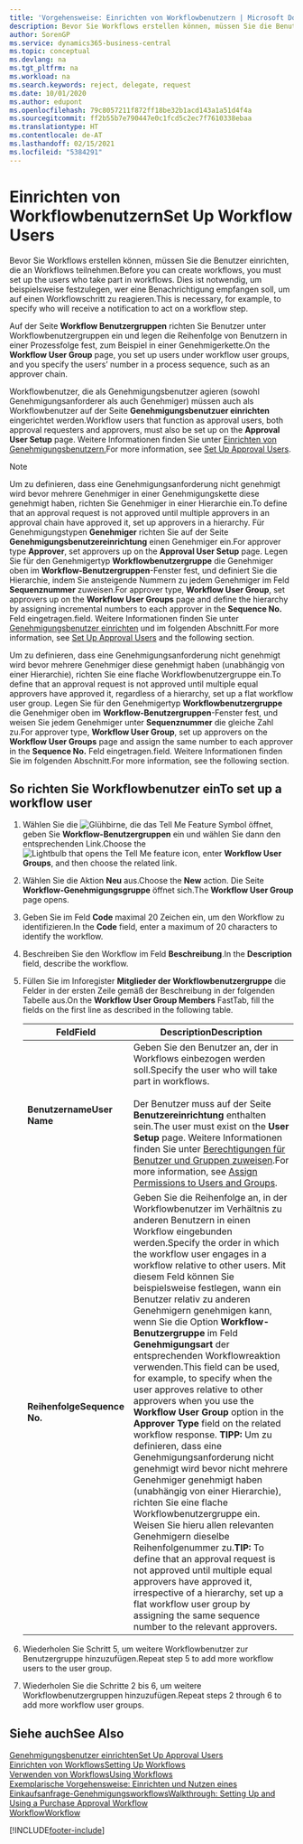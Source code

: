 ```yaml
---
title: 'Vorgehensweise: Einrichten von Workflowbenutzern | Microsoft Docs'
description: Bevor Sie Workflows erstellen können, müssen Sie die Benutzer einrichten, die an Workflows teilnehmen. Dies ist notwendig, um beispielsweise festzulegen, wer eine Benachrichtigung empfangen soll, um auf einen Workflowschritt zu reagieren.
author: SorenGP
ms.service: dynamics365-business-central
ms.topic: conceptual
ms.devlang: na
ms.tgt_pltfrm: na
ms.workload: na
ms.search.keywords: reject, delegate, request
ms.date: 10/01/2020
ms.author: edupont
ms.openlocfilehash: 79c8057211f872ff18be32b1acd143a1a51d4f4a
ms.sourcegitcommit: ff2b55b7e790447e0c1fcd5c2ec7f7610338ebaa
ms.translationtype: HT
ms.contentlocale: de-AT
ms.lasthandoff: 02/15/2021
ms.locfileid: "5384291"
---
```

# <a name="set-up-workflow-users"></a><span data-ttu-id="229f3-104">Einrichten von Workflowbenutzern</span><span class="sxs-lookup"><span data-stu-id="229f3-104">Set Up Workflow Users</span></span>

<span data-ttu-id="229f3-105">Bevor Sie Workflows erstellen können, müssen Sie die Benutzer einrichten, die an Workflows teilnehmen.</span><span class="sxs-lookup"><span data-stu-id="229f3-105">Before you can create workflows, you must set up the users who take part in workflows.</span></span> <span data-ttu-id="229f3-106">Dies ist notwendig, um beispielsweise festzulegen, wer eine Benachrichtigung empfangen soll, um auf einen Workflowschritt zu reagieren.</span><span class="sxs-lookup"><span data-stu-id="229f3-106">This is necessary, for example, to specify who will receive a notification to act on a workflow step.</span></span>  

<span data-ttu-id="229f3-107">Auf der Seite  **Workflow Benutzergruppen** richten Sie Benutzer unter Workflowbenutzergruppen ein und legen die Reihenfolge von Benutzern in einer Prozessfolge fest, zum Beispiel in einer Genehmigerkette.</span><span class="sxs-lookup"><span data-stu-id="229f3-107">On the **Workflow User Group** page, you set up users under workflow user groups, and you specify the users’ number in a process sequence, such as an approver chain.</span></span>  

<span data-ttu-id="229f3-108">Workflowbenutzer, die als Genehmigungsbenutzer agieren (sowohl Genehmigungsanforderer als auch Genehmiger) müssen auch als Workflowbenutzer auf der Seite **Genehmigungsbenutzuer einrichten** eingerichtet werden.</span><span class="sxs-lookup"><span data-stu-id="229f3-108">Workflow users that function as approval users, both approval requesters and approvers, must also be set up on the **Approval User Setup** page.</span></span> <span data-ttu-id="229f3-109">Weitere Informationen finden Sie unter [Einrichten von Genehmigungsbenutzern.](across-how-to-set-up-approval-users.md)</span><span class="sxs-lookup"><span data-stu-id="229f3-109">For more information, see [Set Up Approval Users](across-how-to-set-up-approval-users.md).</span></span>  

> [!NOTE]  
> <span data-ttu-id="229f3-110">Um zu definieren, dass eine Genehmigungsanforderung nicht genehmigt wird bevor mehrere Genehmiger in einer Genehmigungskette diese genehmigt haben, richten Sie Genehmiger in einer Hierarchie ein.</span><span class="sxs-lookup"><span data-stu-id="229f3-110">To define that an approval request is not approved until multiple approvers in an approval chain have approved it, set up approvers in a hierarchy.</span></span> <span data-ttu-id="229f3-111">Für Genehmigungstypen **Genehmiger** richten Sie  auf der Seite **Genehmigungsbenutzereinrichtung** einen Genehmiger ein.</span><span class="sxs-lookup"><span data-stu-id="229f3-111">For approver type **Approver**, set approvers up on the **Approval User Setup** page.</span></span> <span data-ttu-id="229f3-112">Legen Sie für den Genehmigertyp **Workflowbenutzergruppe** die Genehmiger oben im **Workflow-Benutzergruppen**-Fenster fest, und definiert Sie die Hierarchie, indem Sie ansteigende Nummern zu jedem Genehmiger im Feld **Sequenznummer** zuweisen.</span><span class="sxs-lookup"><span data-stu-id="229f3-112">For approver type, **Workflow User Group**, set approvers up on the **Workflow User Groups** page and define the hierarchy by assigning incremental numbers to each approver in the **Sequence No.**</span></span> <span data-ttu-id="229f3-113">Feld eingetragen.</span><span class="sxs-lookup"><span data-stu-id="229f3-113">field.</span></span> <span data-ttu-id="229f3-114">Weitere Informationen finden Sie unter [Genehmigungsbenutzer einrichten](across-how-to-set-up-approval-users.md) und im folgenden Abschnitt.</span><span class="sxs-lookup"><span data-stu-id="229f3-114">For more information, see [Set Up Approval Users](across-how-to-set-up-approval-users.md) and the following section.</span></span>  
>
> <span data-ttu-id="229f3-115">Um zu definieren, dass eine Genehmigungsanforderung nicht genehmigt wird bevor mehrere Genehmiger diese genehmigt haben (unabhängig von einer Hierarchie), richten Sie eine flache Workflowbenutzergruppe ein.</span><span class="sxs-lookup"><span data-stu-id="229f3-115">To define that an approval request is not approved until multiple equal approvers have approved it, regardless of a hierarchy, set up a flat workflow user group.</span></span> <span data-ttu-id="229f3-116">Legen Sie für den Genehmigertyp **Workflowbenutzergruppe** die Genehmiger oben im **Workflow-Benutzergruppen**-Fenster fest, und weisen Sie jedem Genehmiger unter **Sequenznummer** die gleiche Zahl zu.</span><span class="sxs-lookup"><span data-stu-id="229f3-116">For approver type, **Workflow User Group**, set up approvers on the **Workflow User Groups** page and assign the same number to each approver in the **Sequence No.**</span></span> <span data-ttu-id="229f3-117">Feld eingetragen.</span><span class="sxs-lookup"><span data-stu-id="229f3-117">field.</span></span> <span data-ttu-id="229f3-118">Weitere Informationen finden Sie im folgenden Abschnitt.</span><span class="sxs-lookup"><span data-stu-id="229f3-118">For more information, see the following section.</span></span>  

## <a name="to-set-up-a-workflow-user"></a><span data-ttu-id="229f3-119">So richten Sie Workflowbenutzer ein</span><span class="sxs-lookup"><span data-stu-id="229f3-119">To set up a workflow user</span></span>

1. <span data-ttu-id="229f3-120">Wählen Sie die ![Glühbirne, die das Tell Me Feature](media/ui-search/search_small.png "Tell Me-Funktion") Symbol öffnet, geben Sie **Workflow-Benutzergruppen** ein und wählen Sie dann den entsprechenden Link.</span><span class="sxs-lookup"><span data-stu-id="229f3-120">Choose the ![Lightbulb that opens the Tell Me feature](media/ui-search/search_small.png "Tell me what you want to do") icon, enter **Workflow User Groups**, and then choose the related link.</span></span>  
2. <span data-ttu-id="229f3-121">Wählen Sie die Aktion **Neu** aus.</span><span class="sxs-lookup"><span data-stu-id="229f3-121">Choose the **New** action.</span></span> <span data-ttu-id="229f3-122">Die Seite **Workflow-Genehmigungsgruppe** öffnet sich.</span><span class="sxs-lookup"><span data-stu-id="229f3-122">The **Workflow User Group** page opens.</span></span>  
3. <span data-ttu-id="229f3-123">Geben Sie im Feld **Code** maximal 20 Zeichen ein, um den Workflow zu identifizieren.</span><span class="sxs-lookup"><span data-stu-id="229f3-123">In the **Code** field, enter a maximum of 20 characters to identify the workflow.</span></span>  
4. <span data-ttu-id="229f3-124">Beschreiben Sie den Workflow im Feld **Beschreibung**.</span><span class="sxs-lookup"><span data-stu-id="229f3-124">In the **Description** field, describe the workflow.</span></span>  
5. <span data-ttu-id="229f3-125">Füllen Sie im Inforegister **Mitglieder der Workflowbenutzergruppe** die Felder in der ersten Zeile gemäß der Beschreibung in der folgenden Tabelle aus.</span><span class="sxs-lookup"><span data-stu-id="229f3-125">On the **Workflow User Group Members** FastTab, fill the fields on the first line as described in the following table.</span></span>  

    |<span data-ttu-id="229f3-126">Feld</span><span class="sxs-lookup"><span data-stu-id="229f3-126">Field</span></span>|<span data-ttu-id="229f3-127">Description</span><span class="sxs-lookup"><span data-stu-id="229f3-127">Description</span></span>|  
    |---------------------------------|---------------------------------------|  
    |<span data-ttu-id="229f3-128">**Benutzername**</span><span class="sxs-lookup"><span data-stu-id="229f3-128">**User Name**</span></span>|<span data-ttu-id="229f3-129">Geben Sie den Benutzer an, der in Workflows einbezogen werden soll.</span><span class="sxs-lookup"><span data-stu-id="229f3-129">Specify the user who will take part in workflows.</span></span><br /><br /> <span data-ttu-id="229f3-130">Der Benutzer muss auf der Seite **Benutzereinrichtung** enthalten sein.</span><span class="sxs-lookup"><span data-stu-id="229f3-130">The user must exist on the **User Setup** page.</span></span> <span data-ttu-id="229f3-131">Weitere Informationen finden Sie unter [Berechtigungen für Benutzer und Gruppen zuweisen](ui-define-granular-permissions.md).</span><span class="sxs-lookup"><span data-stu-id="229f3-131">For more information, see [Assign Permissions to Users and Groups](ui-define-granular-permissions.md).</span></span>|  
    |<span data-ttu-id="229f3-132">**Reihenfolge**</span><span class="sxs-lookup"><span data-stu-id="229f3-132">**Sequence No.**</span></span>|<span data-ttu-id="229f3-133">Geben Sie die Reihenfolge an, in der Workflowbenutzer im Verhältnis zu anderen Benutzern in einen Workflow eingebunden werden.</span><span class="sxs-lookup"><span data-stu-id="229f3-133">Specify the order in which the workflow user engages in a workflow relative to other users.</span></span> <span data-ttu-id="229f3-134">Mit diesem Feld können Sie beispielsweise festlegen, wann ein Benutzer relativ zu anderen Genehmigern genehmigen kann, wenn Sie die Option **Workflow-Benutzergruppe** im Feld **Genehmigungsart** der entsprechenden Workflowreaktion verwenden.</span><span class="sxs-lookup"><span data-stu-id="229f3-134">This field can be used, for example, to specify when the user approves relative to other approvers when you use the **Workflow User Group** option in the **Approver Type** field on the related workflow response.</span></span> <span data-ttu-id="229f3-135">**TIPP:** Um zu definieren, dass eine Genehmigungsanforderung nicht genehmigt wird bevor nicht mehrere Genehmiger genehmigt haben (unabhängig von einer Hierarchie), richten Sie eine flache Workflowbenutzergruppe ein. Weisen Sie hieru allen relevanten Genehmigern dieselbe Reihenfolgenummer zu.</span><span class="sxs-lookup"><span data-stu-id="229f3-135">**TIP:**  To define that an approval request is not approved until multiple equal approvers have approved it, irrespective of a hierarchy, set up a flat workflow user group by assigning the same sequence number to the relevant approvers.</span></span>|  
6. <span data-ttu-id="229f3-136">Wiederholen Sie Schritt 5, um weitere Workflowbenutzer zur Benutzergruppe hinzuzufügen.</span><span class="sxs-lookup"><span data-stu-id="229f3-136">Repeat step 5 to add more workflow users to the user group.</span></span>  
7. <span data-ttu-id="229f3-137">Wiederholen Sie die Schritte 2 bis 6, um weitere Workflowbenutzergruppen hinzuzufügen.</span><span class="sxs-lookup"><span data-stu-id="229f3-137">Repeat steps 2 through 6 to add more workflow user groups.</span></span>  

## <a name="see-also"></a><span data-ttu-id="229f3-138">Siehe auch</span><span class="sxs-lookup"><span data-stu-id="229f3-138">See Also</span></span>

[<span data-ttu-id="229f3-139">Genehmigungsbenutzer einrichten</span><span class="sxs-lookup"><span data-stu-id="229f3-139">Set Up Approval Users</span></span>](across-how-to-set-up-approval-users.md)  
[<span data-ttu-id="229f3-140">Einrichten von Workflows</span><span class="sxs-lookup"><span data-stu-id="229f3-140">Setting Up Workflows</span></span>](across-set-up-workflows.md)  
[<span data-ttu-id="229f3-141">Verwenden von Workflows</span><span class="sxs-lookup"><span data-stu-id="229f3-141">Using Workflows</span></span>](across-use-workflows.md)  
[<span data-ttu-id="229f3-142">Exemplarische Vorgehensweise: Einrichten und Nutzen eines Einkaufsanfrage-Genehmigungsworkflows</span><span class="sxs-lookup"><span data-stu-id="229f3-142">Walkthrough: Setting Up and Using a Purchase Approval Workflow</span></span>](walkthrough-setting-up-and-using-a-purchase-approval-workflow.md)  
[<span data-ttu-id="229f3-143">Workflow</span><span class="sxs-lookup"><span data-stu-id="229f3-143">Workflow</span></span>](across-workflow.md)  


[!INCLUDE[footer-include](includes/footer-banner.md)]